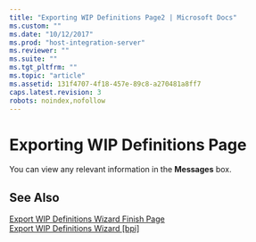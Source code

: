 ```yaml
---
title: "Exporting WIP Definitions Page2 | Microsoft Docs"
ms.custom: ""
ms.date: "10/12/2017"
ms.prod: "host-integration-server"
ms.reviewer: ""
ms.suite: ""
ms.tgt_pltfrm: ""
ms.topic: "article"
ms.assetid: 131f4707-4f18-457e-89c8-a270481a8ff7
caps.latest.revision: 3
robots: noindex,nofollow
---
```

# Exporting WIP Definitions Page
You can view any relevant information in the **Messages** box.  
  
## See Also  
 [Export WIP Definitions Wizard Finish Page](../core/export-wip-definitions-wizard-finish-page.md)   
 [Export WIP Definitions Wizard &#91;bpi&#93;](http://msdn.microsoft.com/en-us/79ca2db4-390b-4a04-9681-988d85456475)